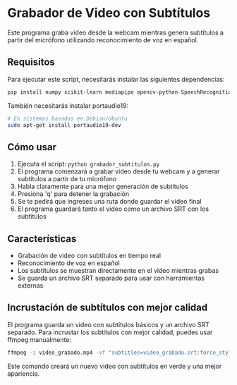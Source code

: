 # Grabador de Video con Subtítulos

Este programa graba video desde la webcam mientras genera subtítulos a partir del micrófono utilizando reconocimiento de voz en español.

## Requisitos

Para ejecutar este script, necesitarás instalar las siguientes dependencias:

```bash
pip install numpy scikit-learn mediapipe opencv-python SpeechRecognition pyaudio
```

También necesitarás instalar portaudio19:

```bash
# En sistemas basados en Debian/Ubuntu
sudo apt-get install portaudio19-dev
```

## Cómo usar

1. Ejecuta el script: `python grabador_subtitulos.py`
2. El programa comenzará a grabar video desde tu webcam y a generar subtítulos a partir de tu micrófono
3. Habla claramente para una mejor generación de subtítulos
4. Presiona 'q' para detener la grabación
5. Se te pedirá que ingreses una ruta donde guardar el video final
6. El programa guardará tanto el video como un archivo SRT con los subtítulos

## Características

- Grabación de video con subtítulos en tiempo real
- Reconocimiento de voz en español
- Los subtítulos se muestran directamente en el video mientras grabas
- Se guarda un archivo SRT separado para usar con herramientas externas

## Incrustación de subtítulos con mejor calidad

El programa guarda un video con subtítulos básicos y un archivo SRT separado. Para incrustar los subtítulos con mejor calidad, puedes usar ffmpeg manualmente:

```bash
ffmpeg -i video_grabado.mp4 -vf "subtitles=video_grabado.srt:force_style=FontName='LiberationSans-Regular,PrimaryColour=&H0000FF00'" video_final.mp4
```

Este comando creará un nuevo video con subtítulos en verde y una mejor apariencia.
